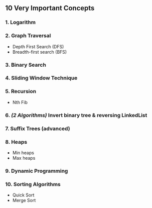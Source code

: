 
## 10 Very Important Concepts
### 1. Logarithm
### 2. Graph Traversal 
- Depth First Search (DFS)
- Breadth-first search (BFS)
### 3. Binary Search 
### 4. Sliding Window Technique 
### 5. Recursion 
- Nth Fib
### 6. *(2 Algorithms)* Invert binary tree & reversing LinkedList
### 7. Suffix Trees (advanced)
### 8. Heaps 
- Min heaps 
- Max heaps 
### 9. Dynamic Programming 
### 10. Sorting Algorithms 
- Quick Sort 
- Merge Sort
